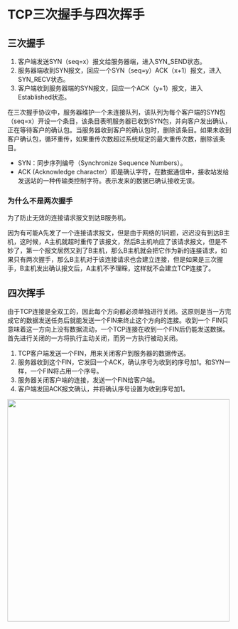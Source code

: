 # TCP三次握手与四次挥手

## 三次握手

1. 客户端发送SYN（seq=x）报文给服务器端，进入SYN_SEND状态。
2. 服务器端收到SYN报文，回应一个SYN（seq=y）ACK（x+1）报文，进入SYN_RECV状态。
3. 客户端收到服务器端的SYN报文，回应一个ACK（y+1）报文，进入Established状态。

在三次握手协议中，服务器维护一个未连接队列，该队列为每个客户端的SYN包（seq=x）开设一个条目，该条目表明服务器已收到SYN包，并向客户发出确认，正在等待客户的确认包。当服务器收到客户的确认包时，删除该条目。如果未收到客户确认包，循环重传，如果重传次数超过系统规定的最大重传次数，删除该条目。

* SYN：同步序列编号（Synchronize Sequence Numbers）。
* ACK (Acknowledge character）即是确认字符，在数据通信中，接收站发给发送站的一种传输类控制字符。表示发来的数据已确认接收无误。

### 为什么不是两次握手

为了防止无效的连接请求报文到达B服务机。

因为有可能A先发了一个连接请求报文，但是由于网络的1问题，迟迟没有到达B主机，这时候，A主机就超时重传了该报文，然后B主机响应了该请求报文，但是不妙了，第一个报文居然又到了B主机，那么B主机就会把它作为新的连接请求，如果只有两次握手，那么B主机对于该连接请求也会建立连接，但是如果是三次握手，B主机发出确认报文后，A主机不予理睬，这样就不会建立TCP连接了。

## 四次挥手

由于TCP连接是全双工的，因此每个方向都必须单独进行关闭。这原则是当一方完成它的数据发送任务后就能发送一个FIN来终止这个方向的连接。收到一个 FIN只意味着这一方向上没有数据流动，一个TCP连接在收到一个FIN后仍能发送数据。首先进行关闭的一方将执行主动关闭，而另一方执行被动关闭。

1. TCP客户端发送一个FIN，用来关闭客户到服务器的数据传送。
2. 服务器收到这个FIN，它发回一个ACK，确认序号为收到的序号加1。和SYN一样，一个FIN将占用一个序号。
3. 服务器关闭客户端的连接，发送一个FIN给客户端。
4. 客户端发回ACK报文确认，并将确认序号设置为收到序号加1。

<img style="width: 500px;" src="https://img2020.cnblogs.com/blog/1141466/202102/1141466-20210219180523277-1262062259.png" />
